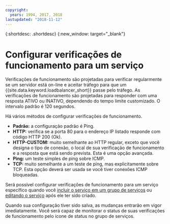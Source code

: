 ```yaml
---
copyright:
  years: 1994, 2017, 2018
lastupdated: "2018-11-12"
---
```


{:shortdesc: .shortdesc}
{:new_window: target="_blank"}

# Configurar verificações de funcionamento para um serviço

Verificações de funcionamento são projetadas para verificar regularmente se um servidor está on-line e aceitar tráfego para que um
{{site.data.keyword.loadbalancer_short}} passe pelo tráfego. As verificações de funcionamento são projetadas para responder com uma resposta ATIVO ou INATIVO, dependendo do tempo limite customizado. O intervalo padrão é 120 segundos.

Há vários métodos de configurar verificações de funcionamento.

- **Padrão:** a configuração padrão é Ping.
- **HTTP:** verifica se a porta 80 para o endereço IP listado responde com código HTTP 200 (Ok).
- **HTTP-CUSTOM:** muito semelhante ao HTTP regular, exceto que você designa o tipo de conexão, o local de sua verificação de funcionamento e a resposta que está sendo prevista. Esta é uma opção avançada.
- **Ping:** um teste simples de ping sobre ICMP.
- **TCP:** muito semelhante a um teste de ping, mas explicitamente sobre TCP. Esta opção deverá ser usada se você tiver conexões ICMP bloqueadas.

Será possível configurar verificações de funcionamento para um serviço específico
quando você [incluir o serviço em um grupo de
serviços](add-service-service-group.html) ou [editando o serviço](edit-service-load-balancer.html)
após ele ter sido criado.

Quando sua configuração tiver sido salva, as mudanças entrarão em vigor imediatamente. Você será capaz de monitorar o status de suas verificações de funcionamento pelo ícone de status no grupo de serviços.
